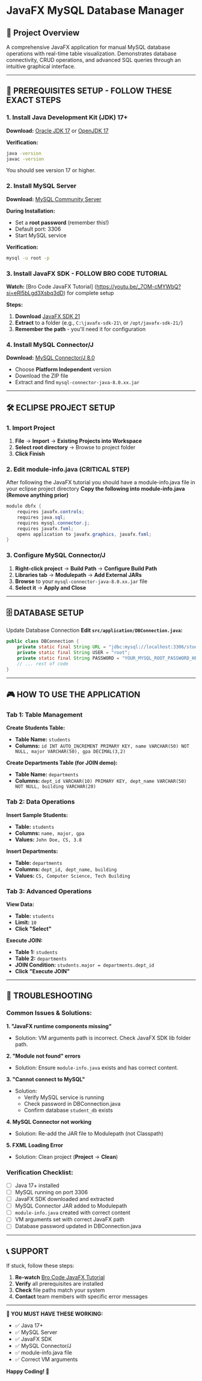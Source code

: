 # JavaFX MySQL Database Manager

## 🎯 Project Overview
A comprehensive JavaFX application for manual MySQL database operations with real-time table visualization. Demonstrates database connectivity, CRUD operations, and advanced SQL queries through an intuitive graphical interface.

---

## 🚀 PREREQUISITES SETUP - FOLLOW THESE EXACT STEPS

### 1. Install Java Development Kit (JDK) 17+
**Download:** [Oracle JDK 17](https://www.oracle.com/java/technologies/javase/jdk17-archive-downloads.html) or [OpenJDK 17](https://openjdk.org/projects/jdk/17/)

**Verification:**
```bash
java -version
javac -version
```
You should see version 17 or higher.

### 2. Install MySQL Server
**Download:** [MySQL Community Server](https://dev.mysql.com/downloads/mysql/)

**During Installation:**
- Set a **root password** (remember this!)
- Default port: 3306
- Start MySQL service

**Verification:**
```bash
mysql -u root -p
```

### 3. Install JavaFX SDK - FOLLOW BRO CODE TUTORIAL
**Watch:** [Bro Code JavaFX Tutorial] (https://youtu.be/_7OM-cMYWbQ?si=eRl5bLgd3Xsbq3dD) for complete setup

**Steps:**
1. **Download** [JavaFX SDK 21](https://gluonhq.com/products/javafx/)
2. **Extract** to a folder (e.g., `C:\javafx-sdk-21\` or `/opt/javafx-sdk-21/`)
3. **Remember the path** - you'll need it for configuration

### 4. Install MySQL Connector/J
**Download:** [MySQL Connector/J 8.0](https://dev.mysql.com/downloads/connector/j/)
- Choose **Platform Independent** version
- Download the ZIP file
- Extract and find `mysql-connector-java-8.0.xx.jar`

---

## 🛠️ ECLIPSE PROJECT SETUP

### 1. Import Project
1. **File** → **Import** → **Existing Projects into Workspace**
2. **Select root directory** → Browse to project folder
3. **Click Finish**

### 2. Edit module-info.java (CRITICAL STEP)
After following the JavaFX tutorial you should have a module-info.java file in your eclipse project directory
**Copy the following into module-info.java (Remove anything prior)**
```java
module dbfx {
	requires javafx.controls;
	requires java.sql;
	requires mysql.connector.j;
	requires javafx.fxml;
	opens application to javafx.graphics, javafx.fxml;
}
```

### 3. Configure MySQL Connector/J
1. **Right-click project** → **Build Path** → **Configure Build Path**
2. **Libraries tab** → **Modulepath** → **Add External JARs**
3. **Browse** to your `mysql-connector-java-8.0.xx.jar` file
4. **Select it** → **Apply and Close**



---

## 🗄️ DATABASE SETUP

 Update Database Connection
**Edit `src/application/DBConnection.java`:**
```java
public class DBConnection {
    private static final String URL = "jdbc:mysql://localhost:3306/student_db"; 
    private static final String USER = "root"; 
    private static final String PASSWORD = "YOUR_MYSQL_ROOT_PASSWORD_HERE"; // ← UPDATE THIS!
    // ... rest of code
}
```

---

## 🎮 HOW TO USE THE APPLICATION

### Tab 1: Table Management
**Create Students Table:**
- **Table Name:** `students`
- **Columns:** `id INT AUTO_INCREMENT PRIMARY KEY, name VARCHAR(50) NOT NULL, major VARCHAR(50), gpa DECIMAL(3,2)`

**Create Departments Table (for JOIN demo):**
- **Table Name:** `departments`
- **Columns:** `dept_id VARCHAR(10) PRIMARY KEY, dept_name VARCHAR(50) NOT NULL, building VARCHAR(20)`

### Tab 2: Data Operations
**Insert Sample Students:**
- **Table:** `students`
- **Columns:** `name, major, gpa`
- **Values:** `John Doe, CS, 3.8`

**Insert Departments:**
- **Table:** `departments`
- **Columns:** `dept_id, dept_name, building`
- **Values:** `CS, Computer Science, Tech Building`

### Tab 3: Advanced Operations
**View Data:**
- **Table:** `students`
- **Limit:** `10`
- **Click "Select"**

**Execute JOIN:**
- **Table 1:** `students`
- **Table 2:** `departments`
- **JOIN Condition:** `students.major = departments.dept_id`
- **Click "Execute JOIN"**

---

## 🔧 TROUBLESHOOTING

### Common Issues & Solutions:

**1. "JavaFX runtime components missing"**
- Solution: VM arguments path is incorrect. Check JavaFX SDK lib folder path.

**2. "Module not found" errors**
- Solution: Ensure `module-info.java` exists and has correct content.

**3. "Cannot connect to MySQL"**
- Solution: 
  - Verify MySQL service is running
  - Check password in DBConnection.java
  - Confirm database `student_db` exists

**4. MySQL Connector not working**
- Solution: Re-add the JAR file to Modulepath (not Classpath)

**5. FXML Loading Error**
- Solution: Clean project (**Project** → **Clean**)

### Verification Checklist:
- [ ] Java 17+ installed
- [ ] MySQL running on port 3306
- [ ] JavaFX SDK downloaded and extracted
- [ ] MySQL Connector JAR added to Modulepath
- [ ] `module-info.java` created with correct content
- [ ] VM arguments set with correct JavaFX path
- [ ] Database password updated in DBConnection.java

---

## 📞 SUPPORT
If stuck, follow these steps:
1. **Re-watch** [Bro Code JavaFX Tutorial](https://www.youtube.com/watch?v=9XJicRt_FaI)
2. **Verify** all prerequisites are installed
3. **Check** file paths match your system
4. **Contact** team members with specific error messages

---

**🎯 YOU MUST HAVE THESE WORKING:**
- ✅ Java 17+
- ✅ MySQL Server
- ✅ JavaFX SDK
- ✅ MySQL Connector/J
- ✅ module-info.java file
- ✅ Correct VM arguments

**Happy Coding! 🚀**
